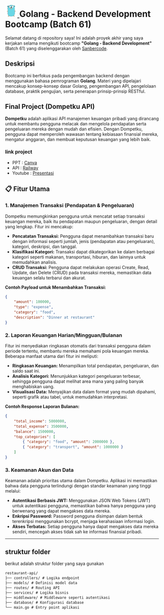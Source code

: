 # <a href="https://golang.org" target="_blank" rel="noreferrer"> <img src="https://raw.githubusercontent.com/devicons/devicon/master/icons/go/go-original.svg" alt="go" width="40" height="40"/> </a> Golang - Backend Development Bootcamp (Batch 61) 

Selamat datang di repository saya! Ini adalah proyek akhir yang saya kerjakan selama mengikuti bootcamp **"Golang - Backend Development"** (Batch 61) yang diselenggarakan oleh [Sanbercode](https://sanbercode.com).

## Deskripsi

Bootcamp ini berfokus pada pengembangan backend dengan menggunakan bahasa pemrograman **Golang**. Materi yang dipelajari mencakup konsep-konsep dasar Golang, pengembangan API, pengelolaan database, praktik pengujian, serta penerapan prinsip-prinsip RESTful.

## Final Project (Dompetku API)

**Dompetku** adalah aplikasi API manajemen keuangan pribadi yang dirancang untuk membantu pengguna melacak dan mengelola pendapatan serta pengeluaran mereka dengan mudah dan efisien. Dengan Dompetku, pengguna dapat memperoleh wawasan tentang kebiasaan finansial mereka, mengatur anggaran, dan membuat keputusan keuangan yang lebih baik.

### link project
- PPT : [Canva](https://www.canva.com/design/DAGWzfrL1S8/qvmoevX80Tm09b5e_o_hFw/edit?utm_content=DAGWzfrL1S8&utm_campaign=designshare&utm_medium=link2&utm_source=sharebutton)
- API : [Railway]()
- Youtube : [Presentasi]()


## 📋 Fitur Utama

### 1. Manajemen Transaksi (Pendapatan & Pengeluaran)

Dompetku memungkinkan pengguna untuk mencatat setiap transaksi keuangan mereka, baik itu pendapatan maupun pengeluaran, dengan detail yang lengkap. Fitur ini mencakup:

- **Pencatatan Transaksi:** Pengguna dapat menambahkan transaksi baru dengan informasi seperti jumlah, jenis (pendapatan atau pengeluaran), kategori, deskripsi, dan tanggal.
- **Klasifikasi Kategori:** Transaksi dapat dikategorikan ke dalam berbagai kategori seperti makanan, transportasi, hiburan, dan lainnya untuk memudahkan analisis.
- **CRUD Transaksi:** Pengguna dapat melakukan operasi Create, Read, Update, dan Delete (CRUD) pada transaksi mereka, memastikan data keuangan selalu terbarui dan akurat.

**Contoh Payload untuk Menambahkan Transaksi:**
```json
{
    "amount": 100000,
    "type": "expense",
    "category": "food",
    "description": "Dinner at restaurant"
}
```

### 2. Laporan Keuangan Harian/Mingguan/Bulanan

Fitur ini menyediakan ringkasan otomatis dari transaksi pengguna dalam periode tertentu, membantu mereka memahami pola keuangan mereka. Beberapa manfaat utama dari fitur ini meliputi:

- **Ringkasan Keuangan:** Menampilkan total pendapatan, pengeluaran, dan saldo saat ini.
- **Analisis Kategori:** Menunjukkan kategori pengeluaran terbesar, sehingga pengguna dapat melihat area mana yang paling banyak menghabiskan uang.
- **Visualisasi Data:** Menyajikan data dalam format yang mudah dipahami, seperti grafik atau tabel, untuk memudahkan interpretasi.

**Contoh Response Laporan Bulanan:**
```json
{
    "total_income": 5000000,
    "total_expense": 3500000,
    "balance": 1500000,
    "top_categories": [
        { "category": "food", "amount": 2000000 },
        { "category": "transport", "amount": 1000000 }
    ]
}
```

### 3. Keamanan Akun dan Data

Keamanan adalah prioritas utama dalam Dompetku. Aplikasi ini memastikan bahwa data pengguna terlindungi dengan standar keamanan yang tinggi melalui:

- **Autentikasi Berbasis JWT:** Menggunakan JSON Web Tokens (JWT) untuk autentikasi pengguna, memastikan bahwa hanya pengguna yang berwenang yang dapat mengakses data mereka.
- **Enkripsi Password:** Password pengguna disimpan dalam bentuk terenkripsi menggunakan bcrypt, menjaga kerahasiaan informasi login.
- **Akses Terbatas:** Setiap pengguna hanya dapat mengakses data mereka sendiri, mencegah akses tidak sah ke informasi finansial pribadi.

---
## struktur folder
berikut adalah struktur folder yang saya gunakan
```
restaurant-api/
├── controllers/ # Logika endpoint
├── models/ # Definisi model data
├── routes/ # Routing API
├── services/ # Logika bisnis
├── middleware/ # Middleware seperti autentikasi
├── database/ # Konfigurasi database
└── main.go # Entry point aplikasi
```
